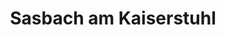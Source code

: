 ---
title: Sasbach am Kaiserstuhl
url: /sasbach-am-kaiserstuhl/
latitude: 48.137
longitude: 7.612
---
